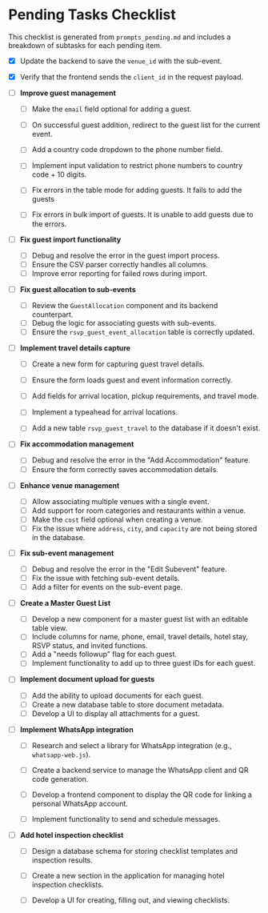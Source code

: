 # Pending Tasks Checklist

This checklist is generated from `prompts_pending.md` and includes a breakdown of subtasks for each pending item.

  - [x] Update the backend to save the `venue_id` with the sub-event.
  - [x] Verify that the frontend sends the `client_id` in the request payload.

- [ ] **Improve guest management**
  - [ ] Make the `email` field optional for adding a guest.
  - [ ] On successful guest addition, redirect to the guest list for the current event.
  - [ ] Add a country code dropdown to the phone number field.
  - [ ] Implement input validation to restrict phone numbers to country code + 10 digits.
  - [ ] Fix errors in the table mode for adding guests. It fails to add the guests 
  - [ ] Fix errors in bulk import of guests. It is unable to add guests due to the errors. 


- [ ] **Fix guest import functionality**
  - [ ] Debug and resolve the error in the guest import process.
  - [ ] Ensure the CSV parser correctly handles all columns.
  - [ ] Improve error reporting for failed rows during import.

- [ ] **Fix guest allocation to sub-events**
  - [ ] Review the `GuestAllocation` component and its backend counterpart.
  - [ ] Debug the logic for associating guests with sub-events.
  - [ ] Ensure the `rsvp_guest_event_allocation` table is correctly updated.

- [ ] **Implement travel details capture**
  - [ ] Create a new form for capturing guest travel details.
  - [ ] Ensure the form loads guest and event information correctly.
  - [ ] Add fields for arrival location, pickup requirements, and travel mode.
  - [ ] Implement a typeahead for arrival locations.
  - [ ] Add a new table `rsvp_guest_travel` to the database if it doesn't exist.


- [ ] **Fix accommodation management**
  - [ ] Debug and resolve the error in the "Add Accommodation" feature.
  - [ ] Ensure the form correctly saves accommodation details.

- [ ] **Enhance venue management**
  - [ ] Allow associating multiple venues with a single event.
  - [ ] Add support for room categories and restaurants within a venue.
  - [ ] Make the `cost` field optional when creating a venue.
  - [ ] Fix the issue where `address`, `city`, and `capacity` are not being stored in the database.

- [ ] **Fix sub-event management**
  - [ ] Debug and resolve the error in the "Edit Subevent" feature.
  - [ ] Fix the issue with fetching sub-event details.
  - [ ] Add a filter for events on the sub-event page.

- [ ] **Create a Master Guest List**
  - [ ] Develop a new component for a master guest list with an editable table view.
  - [ ] Include columns for name, phone, email, travel details, hotel stay, RSVP status, and invited functions.
  - [ ] Add a "needs followup" flag for each guest.
  - [ ] Implement functionality to add up to three guest IDs for each guest.

- [ ] **Implement document upload for guests**
  - [ ] Add the ability to upload documents for each guest.
  - [ ] Create a new database table to store document metadata.
  - [ ] Develop a UI to display all attachments for a guest.

- [ ] **Implement WhatsApp integration**
  - [ ] Research and select a library for WhatsApp integration (e.g., `whatsapp-web.js`).
  - [ ] Create a backend service to manage the WhatsApp client and QR code generation.
  - [ ] Develop a frontend component to display the QR code for linking a personal WhatsApp account.
  - [ ] Implement functionality to send and schedule messages.


- [ ] **Add hotel inspection checklist**
  - [ ] Design a database schema for storing checklist templates and inspection results.
  - [ ] Create a new section in the application for managing hotel inspection checklists.
  - [ ] Develop a UI for creating, filling out, and viewing checklists.

